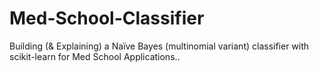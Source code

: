 # Med-School-Classifier
Building (&amp; Explaining) a Naïve Bayes (multinomial variant) classifier with scikit-learn for Med School Applications..
